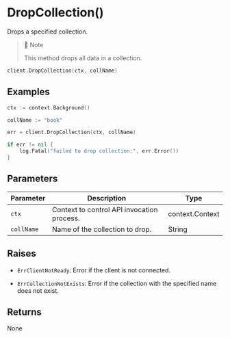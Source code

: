 # DropCollection()

Drops a specified collection.

> 📘 Note
>
> This method drops all data in a collection.

```go
client.DropCollection(ctx, collName)
```

## Examples

```go
ctx := context.Background()

collName := "book"

err = client.DropCollection(ctx, collName)

if err != nil {
    log.Fatal("failed to drop collection:", err.Error())
}
```

## Parameters

| Parameter          | Description                          | Type     |
|--------------------|--------------------------------------|----------|
| `ctx` | Context to control API invocation process. | context.Context |
| `collName` | Name of the collection to drop. | String |

## Raises

- `ErrClientNotReady`: Error if the client is not connected.

- `ErrCollectionNotExists`: Error if the collection with the specified name does not exist.

## Returns

None